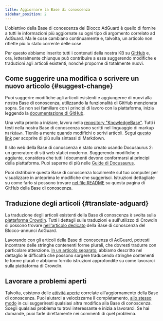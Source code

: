 ```yaml
---
title: Aggiornare la Base di conoscenza
sidebar_position: 2
---
```


L'obiettivo della Base di conoscenza del Blocco AdGuard è quello di fornire a tutti le informazioni più aggiornate su ogni tipo di argomento correlato ad AdGuard. Ma le cose cambiano continuamente e, talvolta, un articolo non riflette più lo stato corrente delle cose.

Per questo abbiamo inserito tutti i contenuti della nostra KB su [GitHub](https://github.com/AdguardTeam/KnowledgeBase) e, ora, letteralmente chiunque può contribuire a essa suggerendo modifiche e traduzioni agli articoli esistenti, nonché proporne di totalmente nuovi.

## Come suggerire una modifica o scrivere un nuovo articolo {#suggest-change}

Puoi suggerire modifiche agli articoli esistenti e aggiungerne di nuovi alla nostra Base di conoscenza, utilizzando la funzionalità di GitHub menzionata sopra. Se non sei familiare con i principi di lavoro con la piattaforma, inizia leggendo la [documentazione di GitHub](https://docs.github.com/en).

Una volta pronto a iniziare, lavora nella [repository "KnowledgeBase"](https://github.com/AdguardTeam/KnowledgeBase). Tutti i testi nella nostra Base di conoscenza sono scritti nel linguaggio di markup `Markdown`. Tienilo a mente quando modifichi o scrivi articoli. Segui [questo link](https://docs.github.com/en/get-started/writing-on-github/getting-started-with-writing-and-formatting-on-github/basic-writing-and-formatting-syntax) per scoprire di più sulla sintassi di Markdown.

Il sito web della Base di conoscenza è stato creato usando Docusaurus 2: un generatore di siti web statici moderno. Suggerendo modifiche o aggiunte, considera che tutti i documenti devono conformarsi ai principi della piattaforma. Puoi saperne di più nelle [Guide di Docusaurus](https://docusaurus.io/docs/category/guides).

Puoi distribuire questa Base di conoscenza localmente sul tuo computer per visualizzare in anteprima le modifiche che suggerisci. Istruzioni dettagliate su come farlo si possono trovare [nel file README](https://github.com/AdguardTeam/KnowledgeBase#readme) su questa pagina di GitHub della Base di conoscenza.

## Traduzione degli articoli {#translate-adguard}

La traduzione degli articoli esistenti della Base di conoscenza è svolta sulla [piattaforma Crowdin](https://crowdin.com/profile/adguard). Tutti i dettagli sulle traduzioni e sull'utilizzo di Crowdin si possono trovare [nell'articolo dedicato](../translate/guidelines) della Base di conoscenza del Blocco-annunci AdGuard.

Lavorando con gli articoli della Base di conoscenza di AdGuard, potresti incontrare delle stringhe contenenti forme plurali, che dovresti tradurre con particolare attenzione. [In un articolo separato](../translate/plural-forms), abbiamo descritto nel dettaglio le difficoltà che possono sorgere traducendo stringhe contenenti le forme plurali e abbiamo fornito istruzioni approfondite su come lavorarci sulla piattaforma di Crowdin.

## Lavorare a problemi aperti

Talvolta, esistono delle [attività aperte](https://github.com/AdguardTeam/KnowledgeBase/issues) correlate all'aggiornamento della Base di conoscenza. Puoi aiutarci a velocizzarne il completamento, [allo stesso modo](#suggest-change) in cui suggeriresti qualsiasi altra modifica alla Base di conoscenza. Scegli qualsiasi problema tu trovi interessante e inizia a lavorarci. Se hai domande, puoi farle direttamente nei commenti di quel problema.
